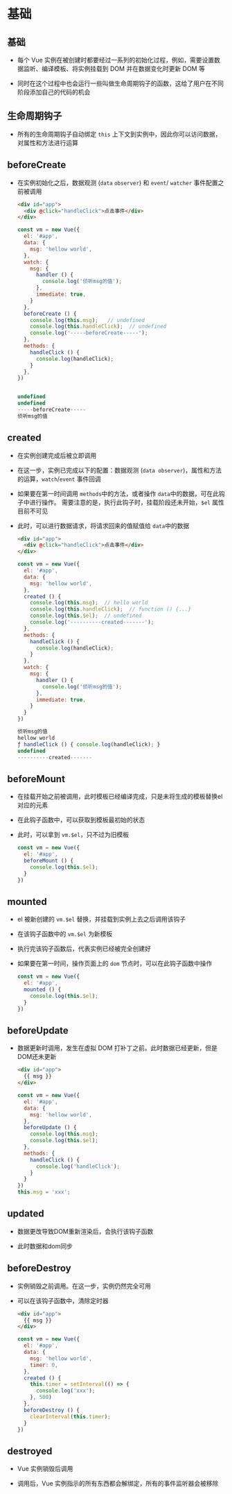 # 基础

## 基础

  - 每个 Vue 实例在被创建时都要经过一系列的初始化过程，例如，需要设置数据监听、编译模板、将实例挂载到 DOM 并在数据变化时更新 DOM 等

  - 同时在这个过程中也会运行一些叫做生命周期钩子的函数，这给了用户在不同阶段添加自己的代码的机会

## 生命周期钩子

  - 所有的生命周期钩子自动绑定 `this` 上下文到实例中，因此你可以访问数据，对属性和方法进行运算

## beforeCreate

  - 在实例初始化之后，数据观测 (`data` `observer`) 和 `event`/ `watcher` 事件配置之前被调用

    ```html
    <div id="app">
      <div @click="handleClick">点击事件</div>
    </div>
    ```

    ```js
    const vm = new Vue({
      el: '#app',
      data: {
        msg: 'hellow world',
      },
      watch: {
        msg: {
          handler () {
            console.log('侦听msg的值');
          },
          immediate: true,
        }
      },
      beforeCreate () {
        console.log(this.msg);   // undefined
        console.log(this.handleClick);  // undefined
        console.log('-----beforeCreate-----');
      },
      methods: {
        handleClick () {
          console.log(handleClick);
        }
      },
    })


    undefined
    undefined
    -----beforeCreate-----
    侦听msg的值

    ```

## created

  - 在实例创建完成后被立即调用

  - 在这一步，实例已完成以下的配置：数据观测 (`data observer`)，属性和方法的运算，`watch`/`event` 事件回调

  - 如果要在第一时间调用 `methods`中的方法，或者操作 `data`中的数据，可在此钩子中进行操作。 需要注意的是，执行此钩子时，挂载阶段还未开始，`$el` 属性目前不可见

  - 此时，可以进行数据请求，将请求回来的值赋值给 `data`中的数据

    ```html
    <div id="app">
      <div @click="handleClick">点击事件</div>
    </div>
    ```

    ```js
    const vm = new Vue({
      el: '#app',
      data: {
        msg: 'hellow world',
      },
      created () {
        console.log(this.msg);  // hello world
        console.log(this.handleClick);  // function () {...}
        console.log(this.$el);  // undefined
        console.log('----------created-------');
      },
      methods: {
        handleClick () {
          console.log(handleClick);
        }
      },
      watch: {
        msg: {
          handler () {
            console.log('侦听msg的值');
          },
          immediate: true,
        }
      }
    })

    侦听msg的值
    hellow world
    ƒ handleClick () { console.log(handleClick); }
    undefined
    ----------created-------

    ```

## beforeMount

  - 在挂载开始之前被调用，此时模板已经编译完成，只是未将生成的模板替换el对应的元素

  - 在此钩子函数中，可以获取到模板最初始的状态

  - 此时，可以拿到 `vm.$el`，只不过为旧模板

    ```js
    const vm = new Vue({
      el: '#app',
      beforeMount () {
        console.log(this.$el);
      }
    })
    ```

## mounted

  - el 被新创建的 `vm.$el` 替换，并挂载到实例上去之后调用该钩子

  - 在该钩子函数中的 `vm.$el` 为新模板

  - 执行完该钩子函数后，代表实例已经被完全创建好

  - 如果要在第一时间，操作页面上的 `dom` 节点时，可以在此钩子函数中操作

    ```js
    const vm = new Vue({
      el: '#app',
      mounted () {
        console.log(this.$el);
      }
    })
    ```

## beforeUpdate

  - 数据更新时调用，发生在虚拟 DOM 打补丁之前。此时数据已经更新，但是DOM还未更新

    ```html
    <div id="app">
      {{ msg }}
    </div>
    ```

    ```js
    const vm = new Vue({
      el: '#app',
      data: {
        msg: 'hellow world',
      },
      beforeUpdate () {
        console.log(this.msg);
        console.log(this.$el);
      },
      methods: {
        handleClick () {
          console.log('handleClick');
        }
      }
    })
    this.msg = 'xxx';
    ```

## updated

  - 数据更改导致DOM重新渲染后，会执行该钩子函数

  - 此时数据和dom同步

## beforeDestroy

  - 实例销毁之前调用。在这一步，实例仍然完全可用

  - 可以在该钩子函数中，清除定时器

    ```html
    <div id="app">
      {{ msg }}
    </div>
    ```

    ```js
    const vm = new Vue({
      el: '#app',
      data: {
        msg: 'hellow world',
        timer: 0,
      },
      created () {
        this.timer = setInterval(() => {
          console.log('xxx');
        }, 500)
      },
      beforeDestroy () {
        clearInterval(this.timer);
      }
    })
    ```

## destroyed

  - Vue 实例销毁后调用

  - 调用后，Vue 实例指示的所有东西都会解绑定，所有的事件监听器会被移除
